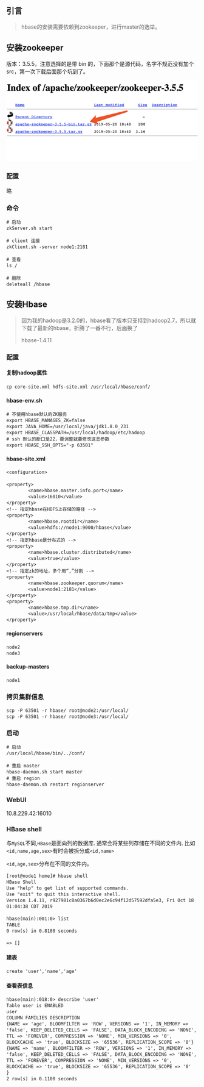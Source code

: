 ## 引言

> hbase的安装需要依赖到zookeeper，进行master的选举。

## 安装zookeeper

版本：3.5.5，注意选择的是带 bin 的，下面那个是源代码，名字不规范没有加个src，第一次下载后面那个坑到了。

![](/assets/bigdata/zookeeper/view1.png)

### 配置

略

### 命令

```
# 启动
zkServer.sh start

# client 连接
zkClient.sh -server node1:2181

# 查看
ls /

# 删除
deleteall /hbase
```

## 安装Hbase

> 因为我的hadoop是3.2.0的，hbase看了版本只支持到hadoop2.7，所以就下载了最新的hbase，折腾了一番不行，后面换了
>
> hbase-1.4.11

### 配置

#### 复制hadoop属性

```
cp core-site.xml hdfs-site.xml /usr/local/hbase/conf/
```

#### hbase-env.sh

```
# 不使用hbase默认的ZK服务
export HBASE_MANAGES_ZK=false
export JAVA_HOME=/usr/local/java/jdk1.8.0_231
export HBASE_CLASSPATH=/usr/local/hadoop/etc/hadoop
# ssh 默认的断口是22，要调整就要修改这恶参数
export HBASE_SSH_OPTS="-p 63501"
```

#### hbase-site.xml

```
<configuration>

<property>
        <name>hbase.master.info.port</name>
        <value>16010</value>
</property>
<!-- 指定hbase在HDFS上存储的路径 -->
<property>
        <name>hbase.rootdir</name>
        <value>hdfs://node1:9000/hbase</value>
</property>
<!-- 指定hbase是分布式的 -->
<property>
        <name>hbase.cluster.distributed</name>
        <value>true</value>
</property>
<!-- 指定zk的地址，多个用“,”分割 -->
<property>
        <name>hbase.zookeeper.quorum</name>
        <value>node1:2181</value>
</property>
<property>
        <name>hbase.tmp.dir</name>
        <value>/usr/local/hbase/data/tmp</value>
</property>
```

#### regionservers

```
node2
node3
```

#### backup-masters

```
node1
```

### 拷贝集群信息

```
scp -P 63501 -r hbase/ root@node2:/usr/local/
scp -P 63501 -r hbase/ root@node3:/usr/local/
```

### 启动

```
# 启动 
/usr/local/hbase/bin/../conf/

# 重启 master
hbase-daemon.sh start master
# 重启 region
hbase-daemon.sh restart regionserver
```

### WebUI

10.8.229.42:16010

### HBase shell

与`MySQL`不同,`HBase`是面向列的数据库. 通常会将某些列存储在不同的文件内. 比如`<id,name,age,sex>`有时会被拆分成`<id,name>`

`<id,age,sex>`分布在不同的文件内。

```
[root@node1 home]# hbase shell
HBase Shell
Use "help" to get list of supported commands.
Use "exit" to quit this interactive shell.
Version 1.4.11, r927981c8a0367b6d0ec2e6c94f12d57592dfa5e3, Fri Oct 18 01:04:38 CDT 2019

hbase(main):001:0> list
TABLE                                                                                                                                                                                                                                                                         
0 row(s) in 0.8180 seconds

=> []
```

#### 建表

```
create 'user','name','age'
```

#### 查看表信息

```
hbase(main):018:0> describe 'user'
Table user is ENABLED                                                                                                                                                                                                                                                         
user                                                                                                                                                                                                                                                                          
COLUMN FAMILIES DESCRIPTION                                                                                                                                                                                                                                                   
{NAME => 'age', BLOOMFILTER => 'ROW', VERSIONS => '1', IN_MEMORY => 'false', KEEP_DELETED_CELLS => 'FALSE', DATA_BLOCK_ENCODING => 'NONE', TTL => 'FOREVER', COMPRESSION => 'NONE', MIN_VERSIONS => '0', BLOCKCACHE => 'true', BLOCKSIZE => '65536', REPLICATION_SCOPE => '0'}
{NAME => 'name', BLOOMFILTER => 'ROW', VERSIONS => '1', IN_MEMORY => 'false', KEEP_DELETED_CELLS => 'FALSE', DATA_BLOCK_ENCODING => 'NONE', TTL => 'FOREVER', COMPRESSION => 'NONE', MIN_VERSIONS => '0', BLOCKCACHE => 'true', BLOCKSIZE => '65536', REPLICATION_SCOPE => '0'
}                                                                                                                                                                                                                                                                             
2 row(s) in 0.1100 seconds
```



